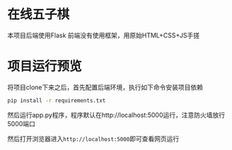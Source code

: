 # 在线五子棋
本项目后端使用Flask
前端没有使用框架，用原始HTML+CSS+JS手搓
# 项目运行预览

将项目clone下来之后，首先配置后端环境，执行如下命令安装项目依赖

```bash
pip install -r requirements.txt
```

然后运行app.py程序，程序默认在http://localhost:5000运行，注意防火墙放行5000端口

然后打开浏览器进入```http://localhost:5000```即可查看网页运行

